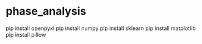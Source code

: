 # phase_analysis
pip install openpyxl
pip install numpy
pip install sklearn
pip install matplotlib
pip install pillow
